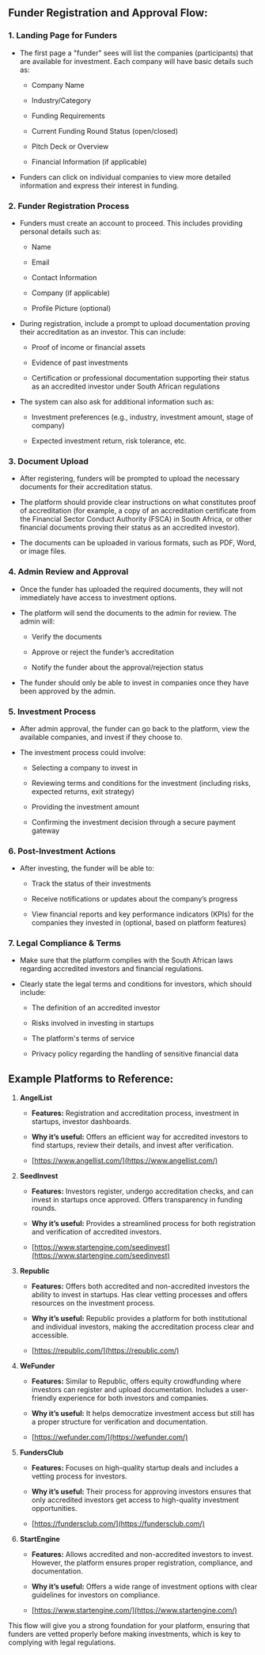**Funder Registration and Approval Flow:**
------------------------------------------

### 1\. **Landing Page for Funders**

*   The first page a "funder" sees will list the companies (participants) that are available for investment. Each company will have basic details such as:
    
    *   Company Name
        
    *   Industry/Category
        
    *   Funding Requirements
        
    *   Current Funding Round Status (open/closed)
        
    *   Pitch Deck or Overview
        
    *   Financial Information (if applicable)
        
*   Funders can click on individual companies to view more detailed information and express their interest in funding.
    

### 2\. **Funder Registration Process**

*   Funders must create an account to proceed. This includes providing personal details such as:
    
    *   Name
        
    *   Email
        
    *   Contact Information
        
    *   Company (if applicable)
        
    *   Profile Picture (optional)
        
*   During registration, include a prompt to upload documentation proving their accreditation as an investor. This can include:
    
    *   Proof of income or financial assets
        
    *   Evidence of past investments
        
    *   Certification or professional documentation supporting their status as an accredited investor under South African regulations
        
*   The system can also ask for additional information such as:
    
    *   Investment preferences (e.g., industry, investment amount, stage of company)
        
    *   Expected investment return, risk tolerance, etc.
        

### 3\. **Document Upload**

*   After registering, funders will be prompted to upload the necessary documents for their accreditation status.
    
*   The platform should provide clear instructions on what constitutes proof of accreditation (for example, a copy of an accreditation certificate from the Financial Sector Conduct Authority (FSCA) in South Africa, or other financial documents proving their status as an accredited investor).
    
*   The documents can be uploaded in various formats, such as PDF, Word, or image files.
    

### 4\. **Admin Review and Approval**

*   Once the funder has uploaded the required documents, they will not immediately have access to investment options.
    
*   The platform will send the documents to the admin for review. The admin will:
    
    *   Verify the documents
        
    *   Approve or reject the funder’s accreditation
        
    *   Notify the funder about the approval/rejection status
        
*   The funder should only be able to invest in companies once they have been approved by the admin.
    

### 5\. **Investment Process**

*   After admin approval, the funder can go back to the platform, view the available companies, and invest if they choose to.
    
*   The investment process could involve:
    
    *   Selecting a company to invest in
        
    *   Reviewing terms and conditions for the investment (including risks, expected returns, exit strategy)
        
    *   Providing the investment amount
        
    *   Confirming the investment decision through a secure payment gateway
        

### 6\. **Post-Investment Actions**

*   After investing, the funder will be able to:
    
    *   Track the status of their investments
        
    *   Receive notifications or updates about the company’s progress
        
    *   View financial reports and key performance indicators (KPIs) for the companies they invested in (optional, based on platform features)
        

### 7\. **Legal Compliance & Terms**

*   Make sure that the platform complies with the South African laws regarding accredited investors and financial regulations.
    
*   Clearly state the legal terms and conditions for investors, which should include:
    
    *   The definition of an accredited investor
        
    *   Risks involved in investing in startups
        
    *   The platform's terms of service
        
    *   Privacy policy regarding the handling of sensitive financial data
        

**Example Platforms to Reference:**
-----------------------------------

1.  **AngelList**
    
    *   **Features:** Registration and accreditation process, investment in startups, investor dashboards.
        
    *   **Why it’s useful:** Offers an efficient way for accredited investors to find startups, review their details, and invest after verification.
        
    *   [https://www.angellist.com/](https://www.angellist.com/)
        
2.  **SeedInvest**
    
    *   **Features:** Investors register, undergo accreditation checks, and can invest in startups once approved. Offers transparency in funding rounds.
        
    *   **Why it’s useful:** Provides a streamlined process for both registration and verification of accredited investors.
        
    *   [https://www.startengine.com/seedinvest](https://www.startengine.com/seedinvest)
        
3.  **Republic**
    
    *   **Features:** Offers both accredited and non-accredited investors the ability to invest in startups. Has clear vetting processes and offers resources on the investment process.
        
    *   **Why it’s useful:** Republic provides a platform for both institutional and individual investors, making the accreditation process clear and accessible.
        
    *   [https://republic.com/](https://republic.com/)
        
4.  **WeFunder**
    
    *   **Features:** Similar to Republic, offers equity crowdfunding where investors can register and upload documentation. Includes a user-friendly experience for both investors and companies.
        
    *   **Why it’s useful:** It helps democratize investment access but still has a proper structure for verification and documentation.
        
    *   [https://wefunder.com/](https://wefunder.com/)
        
5.  **FundersClub**
    
    *   **Features:** Focuses on high-quality startup deals and includes a vetting process for investors.
        
    *   **Why it’s useful:** Their process for approving investors ensures that only accredited investors get access to high-quality investment opportunities.
        
    *   [https://fundersclub.com/](https://fundersclub.com/)
        
6.  **StartEngine**
    
    *   **Features:** Allows accredited and non-accredited investors to invest. However, the platform ensures proper registration, compliance, and documentation.
        
    *   **Why it’s useful:** Offers a wide range of investment options with clear guidelines for investors on compliance.
        
    *   [https://www.startengine.com/](https://www.startengine.com/)
        

This flow will give you a strong foundation for your platform, ensuring that funders are vetted properly before making investments, which is key to complying with legal regulations.